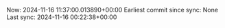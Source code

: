 Now: 2024-11-16 11:37:00.013890+00:00 Earliest commit since sync: None Last sync: 2024-11-16 00:22:38+00:00
